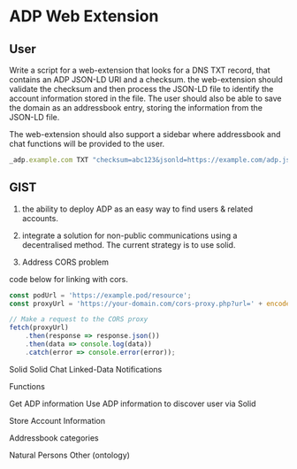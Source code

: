 # ADP Web Extension

## User
Write a script for a web-extension that looks for a DNS TXT record, that contains an ADP JSON-LD URI and a checksum. the web-extension should validate the checksum and then process the JSON-LD file to identify the account information stored in the file. The user should also be able to save the domain as an addressbook entry, storing the information from the JSON-LD file. 

The web-extension should also support a sidebar where addressbook and chat functions will be provided to the user.


```js
_adp.example.com TXT "checksum=abc123&jsonld=https://example.com/adp.jsonld"
```

## GIST

1. the ability to deploy ADP as an easy way to find users & related accounts.

2. integrate a solution for non-public communications using a decentralised method.  The current strategy is to use solid.

3. Address CORS problem

code below for linking with cors.
```js
const podUrl = 'https://example.pod/resource';
const proxyUrl = 'https://your-domain.com/cors-proxy.php?url=' + encodeURIComponent(podUrl);

// Make a request to the CORS proxy
fetch(proxyUrl)
    .then(response => response.json())
    .then(data => console.log(data))
    .catch(error => console.error(error));
```

Solid
Solid Chat
Linked-Data Notifications

Functions

Get ADP information
Use ADP information to discover user via Solid

Store Account Information

Addressbook categories

Natural Persons
Other (ontology)
